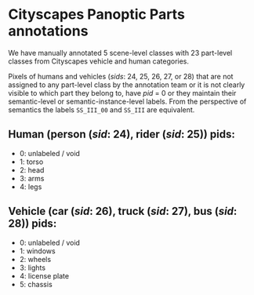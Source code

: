 
# Cityscapes Panoptic Parts annotations
We have manually annotated 5 scene-level classes with 23 part-level classes from Cityscapes vehicle and human categories.

Pixels of humans and vehicles (_sids_: 24, 25, 26, 27, or 28) that are not assigned to any part-level class by the annotation team or it is not clearly visible to which part they belong to, have _pid_ = 0 or they maintain their semantic-level or semantic-instance-level labels. From the perspective of semantics the labels `SS_III_00` and `SS_III` are equivalent.

## Human (person (_sid_: 24), rider (_sid_: 25)) pids:
* 0: unlabeled / void
* 1: torso
* 2: head
* 3: arms
* 4: legs

## Vehicle (car (_sid_: 26), truck (_sid_: 27), bus (_sid_: 28)) pids:
* 0: unlabeled / void
* 1: windows
* 2: wheels
* 3: lights
* 4: license plate
* 5: chassis
